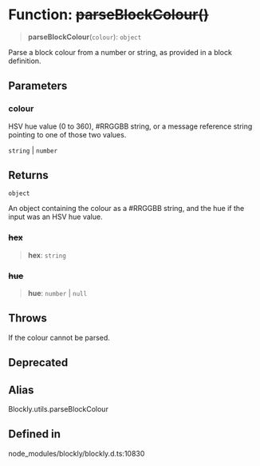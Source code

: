# Function: ~~parseBlockColour()~~

> **parseBlockColour**(`colour`): `object`

Parse a block colour from a number or string, as provided in a block
definition.

## Parameters

### colour

HSV hue value (0 to 360), #RRGGBB string,
or a message reference string pointing to one of those two values.

`string` | `number`

## Returns

`object`

An object containing the colour as
a #RRGGBB string, and the hue if the input was an HSV hue value.

### ~~hex~~

> **hex**: `string`

### ~~hue~~

> **hue**: `number` \| `null`

## Throws

If the colour cannot be parsed.

## Deprecated

## Alias

Blockly.utils.parseBlockColour

## Defined in

node_modules/blockly/blockly.d.ts:10830
